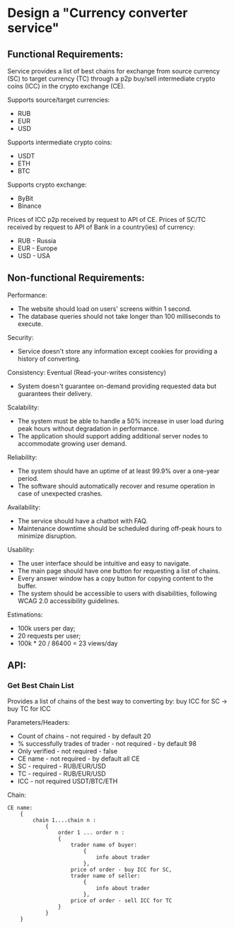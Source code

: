 # Design a "Currency converter service"

## Functional Requirements:

Service provides a list of best chains for exchange from source currency (SC) to target currency (TC) through a p2p buy/sell intermediate crypto coins (ICC) in the crypto exchange (CE).

Supports source/target currencies:
- RUB
- EUR
- USD

Supports intermediate crypto coins:
- USDT
- ETH
- BTC

Supports crypto exchange:
- ByBit
- Binance

Prices of ICC p2p received by request to API of CE. Prices of SC/TC received by request to API of Bank in a country(ies) of currency:
- RUB - Russia
- EUR - Europe
- USD - USA

## Non-functional Requirements:

Performance:
- The website should load on users' screens within 1 second.
- The database queries should not take longer than 100 milliseconds to execute.

Security:
- Service doesn't store any information except cookies for providing a history of converting.

Consistency: Eventual (Read-your-writes consistency)
- System doesn't guarantee on-demand providing requested data but guarantees their delivery.

Scalability:
- The system must be able to handle a 50% increase in user load during peak hours without degradation in performance.
- The application should support adding additional server nodes to accommodate growing user demand.

Reliability:
- The system should have an uptime of at least 99.9% over a one-year period.
- The software should automatically recover and resume operation in case of unexpected crashes.

Availability:
- The service should have a chatbot with FAQ.
- Maintenance downtime should be scheduled during off-peak hours to minimize disruption.

Usability:
- The user interface should be intuitive and easy to navigate.
- The main page should have one button for requesting a list of chains.
- Every answer window has a copy button for copying content to the buffer.
- The system should be accessible to users with disabilities, following WCAG 2.0 accessibility guidelines.

Estimations:
- 100k users per day;
- 20 requests per user;
- 100k * 20 / 86400 = 23 views/day

## API:

### Get Best Chain List

Provides a list of chains of the best way to converting by: buy ICC for SC -> buy TC for ICC

Parameters/Headers:
- Count of chains - not required - by default 20
- % successfully trades of trader - not required - by default 98
- Only verified - not required - false
- CE name - not required - by default all CE
- SC - required - RUB/EUR/USD
- TC - required - RUB/EUR/USD
- ICC - not required USDT/BTC/ETH

Chain:
````
CE name:
    { 
        chain 1....chain n :
            { 
                order 1 ... order n :
                { 
                    trader name of buyer:
                        { 
                            info about trader
                        },
                    price of order - buy ICC for SC,
                    trader name of seller:
                        {
                            info about trader
                        },
                    price of order - sell ICC for TC
                }
            }
    }
````